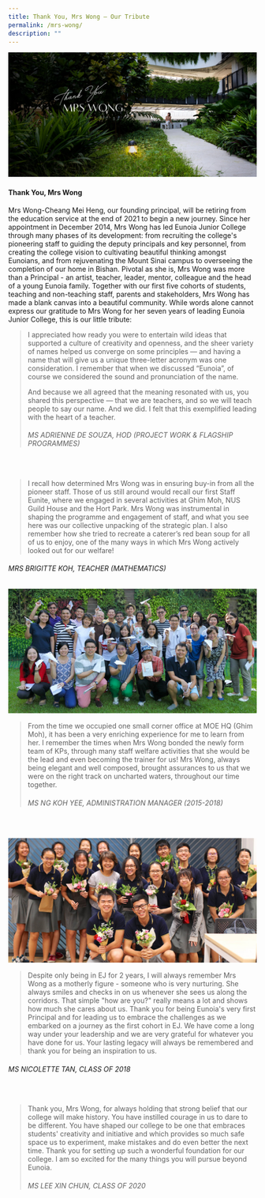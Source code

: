 ```yaml
---
title: Thank You, Mrs Wong – Our Tribute
permalink: /mrs-wong/
description: ""
---
```

![](/images/MrsWong_banner.jpg)

#### Thank You, Mrs Wong

Mrs Wong-Cheang Mei Heng, our founding principal, will be retiring from the education service at the end of 2021 to begin a new journey. Since her appointment in December 2014, Mrs Wong has led Eunoia Junior College through many phases of its development: from recruiting the college's pioneering staff to guiding the deputy principals and key personnel, from creating the college vision to cultivating beautiful thinking amongst Eunoians, and from rejuvenating the Mount Sinai campus to overseeing the completion of our home in Bishan. Pivotal as she is, Mrs Wong was more than a Principal - an artist, teacher, leader, mentor, colleague and the head of a young Eunoia family. Together with our first five cohorts of students, teaching and non-teaching staff, parents and stakeholders, Mrs Wong has made a blank canvas into a beautiful community. While words alone cannot express our gratitude to Mrs Wong for her seven years of leading Eunoia Junior College, this is our little tribute:

> I appreciated how ready you were to entertain wild ideas that supported a culture of creativity and openness, and the sheer variety of names helped us converge on some principles — and having a name that will give us a unique three-letter acronym was one consideration. I remember that when we discussed “Eunoia”, of course we considered the sound and pronunciation of the name.
> 
> And because we all agreed that the meaning resonated with us, you shared this perspective — that we are teachers, and so we will teach people to say our name. And we did. I felt that this exemplified leading with the heart of a teacher.
> ###### MS ADRIENNE DE SOUZA, HOD (PROJECT WORK & FLAGSHIP PROGRAMMES)

<br>

> I recall how determined Mrs Wong was in ensuring buy-in from all the pioneer staff. Those of us still around would recall our first Staff Eunite, where we engaged in several activities at Ghim Moh, NUS Guild House and the Hort Park. Mrs Wong was instrumental in shaping the programme and engagement of staff, and what you see here was our collective unpacking of the strategic plan. I also remember how she tried to recreate a caterer’s red bean soup for all of us to enjoy, one of the many ways in which Mrs Wong actively looked out for our welfare!

###### MRS BRIGITTE KOH, TEACHER (MATHEMATICS)



![](/images/MrsWong_1.jpg)

> From the time we occupied one small corner office at MOE HQ (Ghim Moh), it has been a very enriching experience for me to learn from her. I remember the times when Mrs Wong bonded the newly form team of KPs, through many staff welfare activities that she would be the lead and even becoming the trainer for us! Mrs Wong, always being elegant and well composed, brought assurances to us that we were on the right track on uncharted waters, throughout our time together.
> ###### MS NG KOH YEE, ADMINISTRATION MANAGER (2015-2018)

<br>


![](/images/MrsWong_2.jpg)

> Despite only being in EJ for 2 years, I will always remember Mrs Wong as a motherly figure - someone who is very nurturing. She always smiles and checks in on us whenever she sees us along the corridors. That simple "how are you?" really means a lot and shows how much she cares about us. Thank you for being Eunoia's very first Principal and for leading us to embrace the challenges as we embarked on a journey as the first cohort in EJ. We have come a long way under your leadership and we are very grateful for whatever you have done for us. Your lasting legacy will always be remembered and thank you for being an inspiration to us. 

###### MS NICOLETTE TAN, CLASS OF 2018

<br>

> Thank you, Mrs Wong, for always holding that strong belief that our college will make history. You have instilled courage in us to dare to be different. You have shaped our college to be one that embraces students' creativity and initiative and which provides so much safe space us to experiment, make mistakes and do even better the next time. Thank you for setting up such a wonderful foundation for our college. I am so excited for the many things you will pursue beyond Eunoia.
> ###### MS LEE XIN CHUN, CLASS OF 2020